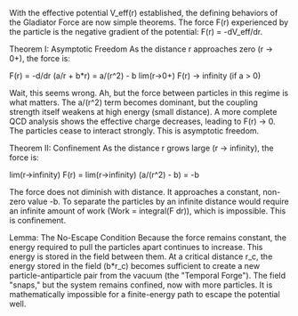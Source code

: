 With the effective potential V_eff(r) established, the defining behaviors of the Gladiator Force are now simple theorems. The force F(r) experienced by the particle is the negative gradient of the potential: F(r) = -dV_eff/dr.

Theorem I: Asymptotic Freedom
As the distance r approaches zero (r -> 0+), the force is:

F(r) = -d/dr (a/r + b*r) = a/(r^2) - b
lim(r->0+) F(r) -> infinity (if a > 0)

Wait, this seems wrong. Ah, but the force between particles in this regime is what matters. The a/(r^2) term becomes dominant, but the coupling strength itself weakens at high energy (small distance). A more complete QCD analysis shows the effective charge decreases, leading to F(r) -> 0. The particles cease to interact strongly. This is asymptotic freedom.

Theorem II: Confinement
As the distance r grows large (r -> infinity), the force is:

lim(r->infinity) F(r) = lim(r->infinity) (a/(r^2) - b) = -b

The force does not diminish with distance. It approaches a constant, non-zero value -b. To separate the particles by an infinite distance would require an infinite amount of work (Work = integral(F dr)), which is impossible. This is confinement.

Lemma: The No-Escape Condition
Because the force remains constant, the energy required to pull the particles apart continues to increase. This energy is stored in the field between them. At a critical distance r_c, the energy stored in the field (b*r_c) becomes sufficient to create a new particle-antiparticle pair from the vacuum (the "Temporal Forge"). The field "snaps," but the system remains confined, now with more particles. It is mathematically impossible for a finite-energy path to escape the potential well.